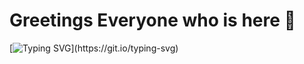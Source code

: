 <!-- # shivanisolanki29? -->

# Greetings Everyone who is here 🫶 

[![Typing SVG](https://readme-typing-svg.demolab.com/?lines=I+am+Full+Stack+Developer..;Love+to+learn+new+stuffs..;)](https://git.io/typing-svg)
